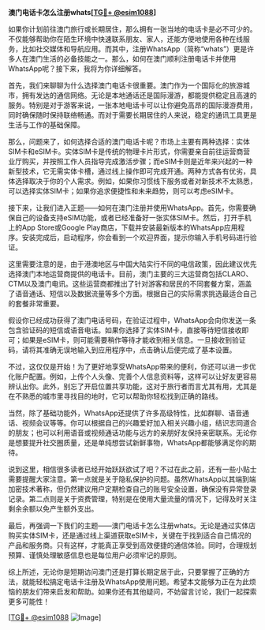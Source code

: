 **澳门电话卡怎么注册whats[[TG💪+ @esim1088](https://t.me/s/esim1088)]**

如果你计划前往澳门旅行或长期居住，那么拥有一张当地的电话卡是必不可少的。不仅能够帮助你在陌生环境中快速联系朋友、家人，还能方便地使用各种在线服务，比如社交媒体和导航应用。而其中，注册WhatsApp（简称“whats”）更是许多人在澳门生活的必备技能之一。那么，如何在澳门顺利注册电话卡并使用WhatsApp呢？接下来，我将为你详细解答。

首先，我们来聊聊为什么选择澳门电话卡很重要。澳门作为一个国际化的旅游城市，拥有发达的通信网络。无论是本地通话还是国际漫游，都能提供稳定且高速的服务。特别是对于游客来说，一张本地电话卡可以让你避免高昂的国际漫游费用，同时确保随时保持联络畅通。而对于需要长期居住的人来说，稳定的通讯工具更是生活与工作的基础保障。

那么，问题来了，如何选择合适的澳门电话卡呢？市场上主要有两种选择：实体SIM卡和eSIM卡。实体SIM卡是传统的物理卡片形式，你需要亲自前往运营商营业厅购买，并按照工作人员指导完成激活步骤；而eSIM卡则是近年来兴起的一种新型技术，它无需实体卡槽，通过线上操作即可完成开通。两种方式各有优劣，具体选择取决于你的个人需求。例如，如果你习惯线下服务或者对新技术不太熟悉，可以选择实体SIM卡；如果你追求便捷性和未来趋势，则可以考虑eSIM卡。

接下来，让我们进入正题——如何在澳门注册并使用WhatsApp。首先，你需要确保自己的设备支持eSIM功能，或者已经准备好一张实体SIM卡。然后，打开手机上的App Store或Google Play商店，下载并安装最新版本的WhatsApp应用程序。安装完成后，启动程序，你会看到一个欢迎界面，提示你输入手机号码进行验证。

这里需要注意的是，由于港澳地区与中国大陆实行不同的电信政策，因此建议优先选择澳门本地运营商提供的电话卡。目前，澳门主要的三大运营商包括CLARO、CTM以及澳门电讯。这些运营商都推出了针对游客和居民的不同套餐方案，涵盖了语音通话、短信以及数据流量等多个方面。根据自己的实际需求挑选最适合自己的套餐非常重要。

假设你已经成功获得了澳门电话号码，在验证过程中，WhatsApp会向你发送一条包含验证码的短信或语音电话。如果你选择了实体SIM卡，直接等待短信接收即可；如果是eSIM卡，则可能需要稍作等待才能收到相关信息。一旦接收到验证码，请将其准确无误地输入到应用程序中，点击确认后便完成了基本设置。

不过，这仅仅是开始！为了更好地享受WhatsApp带来的便利，你还可以进一步优化账户配置。例如，上传个人头像、完善个人信息资料等，这样可以让好友更容易辨认出你。此外，别忘了开启位置共享功能，这对于旅行者而言尤其有用，尤其是在不熟悉的城市里寻找目的地时，它可以帮助你轻松找到正确的路线。

当然，除了基础功能外，WhatsApp还提供了许多高级特性，比如群聊、语音通话、视频会议等等。你可以根据自己的兴趣爱好加入相关兴趣小组，结识志同道合的朋友；也可以利用语音或视频通话功能与远方的亲朋好友保持亲密联系。无论你是想要提升社交圈质量，还是单纯想尝试新鲜事物，WhatsApp都能够满足你的期待。

说到这里，相信很多读者已经开始跃跃欲试了吧？不过在此之前，还有一些小贴士需要提醒大家注意。第一点就是关于隐私保护的问题。虽然WhatsApp以其端到端加密技术著称，但仍然建议用户定期检查自己的账号安全设置，确保没有异常登录记录。第二点则是关于资费管理，特别是在使用大量流量的情况下，记得及时关注剩余余额以免产生额外支出。

最后，再强调一下我们的主题——澳门电话卡怎么注册whats。无论是通过实体店购买实体SIM卡，还是通过线上渠道获取eSIM卡，关键在于找到适合自己情况的产品和服务商。只有这样，才能真正享受到高效便捷的通信体验。同时，合理规划预算、谨慎处理敏感信息也是每位用户必须牢记的原则。

综上所述，无论你是短期访问澳门还是打算长期定居于此，只要掌握了正确的方法，就能轻松搞定电话卡注册及WhatsApp使用问题。希望本文能够为正在为此烦恼的朋友们带来启发和帮助。如果你还有其他疑问，不妨留言讨论，我们一起探索更多可能性！

[[TG💪+ @esim1088](https://t.me/s/esim1088) ![Image](https://i.postimg.cc/4NQfJmqS/Snipaste-2025-05-13-00-14-12.png)]